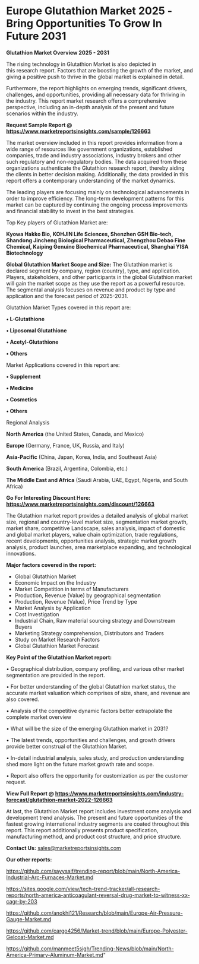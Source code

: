# Europe Glutathion Market 2025 -Bring Opportunities To Grow In Future 2031

<Strong> Glutathion Market Overview 2025 - 2031</strong>

The rising technology in Glutathion Market is also depicted in this research report. Factors that are boosting the growth of the market, and giving a positive push to thrive in the global market is explained in detail.

Furthermore, the report highlights on emerging trends, significant drivers, challenges, and opportunities, providing all necessary data for thriving in the industry. This report market research offers a comprehensive perspective, including an in-depth analysis of the present and future scenarios within the industry.

<strong>Request Sample Report @ <a href=https://www.marketreportsinsights.com/sample/126663>https://www.marketreportsinsights.com/sample/126663</a></strong>

The market overview included in this report provides information from a wide range of resources like government organizations, established companies, trade and industry associations, industry brokers and other such regulatory and non-regulatory bodies. The data acquired from these organizations authenticate the Glutathion research report, thereby aiding the clients in better decision making. Additionally, the data provided in this report offers a contemporary understanding of the market dynamics.

The leading players are focusing mainly on technological advancements in order to improve efficiency. The long-term development patterns for this market can be captured by continuing the ongoing process improvements and financial stability to invest in the best strategies.

Top Key players of Glutathion Market are:

<strong>Kyowa Hakko Bio, KOHJIN Life Sciences, Shenzhen GSH Bio-tech, Shandong Jincheng Biological Pharmaceutical, Zhengzhou Debao Fine Chemical, Kaiping Genuine Biochemical Pharmaceutical, Shanghai YISA Biotechnology</strong>

<strong><b>Global Glutathion Market Scope and Size:</b></strong>
The Glutathion market is declared segment by company, region (country), type, and application. Players, stakeholders, and other participants in the global Glutathion market will gain the market scope as they use the report as a powerful resource. The segmental analysis focuses on revenue and product by type and application and the forecast period of 2025-2031.

Glutathion Market Types covered in this report are:

<strong>• L-Glutathione

• Liposomal Glutathione

• Acetyl-Glutathione

• Others</strong>

Market Applications covered in this report are:

<strong>• Supplement

• Medicine

• Cosmetics

• Others</strong> 

Regional Analysis

<strong>North America</strong> (the United States, Canada, and Mexico)

<strong>Europe</strong> (Germany, France, UK, Russia, and Italy)

<strong>Asia-Pacific</strong> (China, Japan, Korea, India, and Southeast Asia)

<strong>South America</strong> (Brazil, Argentina, Colombia, etc.)

<strong>The Middle East and Africa</strong> (Saudi Arabia, UAE, Egypt, Nigeria, and South Africa)

<strong>Go For Interesting Discount Here: <a href=https://www.marketreportsinsights.com/discount/126663>https://www.marketreportsinsights.com/discount/126663</a></strong>

The Glutathion market report provides a detailed analysis of global market size, regional and country-level market size, segmentation market growth, market share, competitive Landscape, sales analysis, impact of domestic and global market players, value chain optimization, trade regulations, recent developments, opportunities analysis, strategic market growth analysis, product launches, area marketplace expanding, and technological innovations.

<strong><b>Major factors covered in the report:</b></strong>
<ul>
  <li>Global Glutathion Market </li>
  <li>Economic Impact on the Industry</li>
  <li>Market Competition in terms of Manufacturers</li>
  <li>Production, Revenue (Value) by geographical segmentation</li>
  <li>Production, Revenue (Value), Price Trend by Type</li>
  <li>Market Analysis by Application</li>
  <li>Cost Investigation</li>
  <li>Industrial Chain, Raw material sourcing strategy and Downstream Buyers</li>
  <li>Marketing Strategy comprehension, Distributors and Traders</li>
  <li>Study on Market Research Factors</li>
  <li>Global Glutathion Market Forecast</li>
</ul>

<strong><b>Key Point of the Glutathion Market report:</b></strong>

• Geographical distribution, company profiling, and various other market segmentation are provided in the report.

• For better understanding of the global Glutathion market status, the accurate market valuation which comprises of size, share, and revenue are also covered.

• Analysis of the competitive dynamic factors better extrapolate the complete market overview

• What will be the size of the emerging Glutathion market in 2031?

• The latest trends, opportunities and challenges, and growth drivers provide better construal of the Glutathion Market.

• In-detail industrial analysis, sales study, and production understanding shed more light on the future market growth rate and scope.

• Report also offers the opportunity for customization as per the customer request.

<strong><b>View Full Report @ <a href=https://www.marketreportsinsights.com/industry-forecast/glutathion-market-2022-126663>https://www.marketreportsinsights.com/industry-forecast/glutathion-market-2022-126663</a></b></strong>


At last, the Glutathion Market report includes investment come analysis and development trend analysis. The present and future opportunities of the fastest growing international industry segments are coated throughout this report. This report additionally presents product specification, manufacturing method, and product cost structure, and price structure.

<strong>Contact Us:</strong>
sales@marketreportsinsights.com

<strong>Our other reports:</strong>

<a href=https://github.com/sayysaif/trending-report/blob/main/North-America-Industrial-Arc-Furnaces-Market.md>https://github.com/sayysaif/trending-report/blob/main/North-America-Industrial-Arc-Furnaces-Market.md</a>

<a href=https://sites.google.com/view/tech-trend-tracker/all-research-reports/north-america-anticoagulant-reversal-drug-market-to-witness-xx-cagr-by-203>https://sites.google.com/view/tech-trend-tracker/all-research-reports/north-america-anticoagulant-reversal-drug-market-to-witness-xx-cagr-by-203</a>

<a href=https://github.com/anokhi121/Research/blob/main/Europe-Air-Pressure-Gauge-Market.md>https://github.com/anokhi121/Research/blob/main/Europe-Air-Pressure-Gauge-Market.md</a>

<a href=https://github.com/cargo4256/Market-trend/blob/main/Europe-Polyester-Gelcoat-Market.md>https://github.com/cargo4256/Market-trend/blob/main/Europe-Polyester-Gelcoat-Market.md</a>

<a href=https://github.com/manmeet5sigh/Trending-News/blob/main/North-America-Primary-Aluminum-Market.md>https://github.com/manmeet5sigh/Trending-News/blob/main/North-America-Primary-Aluminum-Market.md</a>"
